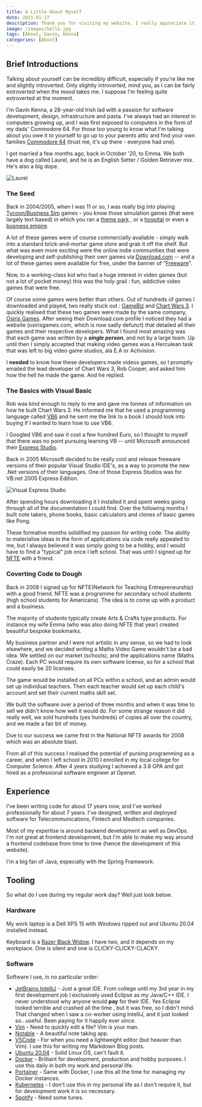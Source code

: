 ```yaml
---
title: A Little About Myself
date: 2021-01-17
description: Thank you for visiting my website, I really appreciate it. As a thank you the least I could do is to let you know a little about myself.
image: /images/hello.jpg
tags: [About, Gavin, Kenna]
categories: [About]
---
```


## Brief Introductions

Talking about yourself can be incredibly difficult, especially if you're like me and slightly introverted. Only slightly introverted, mind you, as I can be fairly extroverted when the mood takes me. I suppose I'm feeling quite extroverted at the moment.

I'm Gavin Kenna, a 28-year-old Irish lad with a passion for software development, design, infrastructure and pasta. I've always had an interest in computers growing up, and I was first exposed to computers in the form of my dads' Commodore 64. For those too young to know what I'm talking about you owe it to yourself to go up to your parents attic and find your own families [Commodore 64](https://en.wikipedia.org/wiki/Commodore_64) (trust me, it's up there - everyone had one).

I got married a few months ago, back in October '20, to Emma. We both have a dog called Laurel, and he is an English Setter / Golden Retriever mix. He's also a big dope.

![Laurel](/images/laurel.jpg?centerme)

### The Seed

Back in 2004/2005, when I was 11 or so,  I was really big into playing [Tycoon/Business Sim](https://en.wikipedia.org/wiki/Business_simulation_game) games - you know those simulation games (that were largely text based) in which you ran a [theme park](https://en.wikipedia.org/wiki/Theme_Park_(video_game)) , or a [hospital](https://en.wikipedia.org/wiki/Theme_Hospital) or even a [business empire](https://en.wikipedia.org/wiki/Capitalism_II).

A lot of these games were of course commercially available - simply walk into a standard brick-and-mortar game store and grab it off the shelf. But what was even more exciting were the online indie communities that were developing and self-publishing their own games via [Download.com](https://download.com) -- and a lot of these games were available for free, under the banner of "[Freeware](https://en.wikipedia.org/wiki/Freeware)".

Now, to a working-class kid who had a huge interest in video games (but not a lot of pocket money) this was the holy grail : fun, addictive video games that were free.

Of course some games were better than others. Out of hundreds of games I downloaded and played, two really stuck out : [GameBiz](https://download.cnet.com/GameBiz-The-Magical-Years/3000-2119_4-10514503.html) and [Chart Wars 3](https://download.cnet.com/Chart-Wars-3/3000-2119_4-10514078.html). I quickly realised that these two games were made by the same company, [Osiris Games](https://download.cnet.com/developer/Osiris%20Games/i-83147/). After seeing their Download.com profile I noticed they had a website (osirisgames.com, which is now sadly defunct) that detailed all their games and their respective developers. What I found most amazing was that each game was written by a ***single person***, and not by a large team. Up until then I simply accepted that making video games was a Herculean task that was left to big video game studios, ala E.A or Activision.

I **needed** to know how these developers made videos games, so I promptly emailed the lead developer of Chart Wars 3, Rob Cooper, and asked him how the hell he made the game. And he replied.

### The Basics with Visual Basic

Rob was kind enough to reply to me and gave me tonnes of information on how he built Chart Wars 3. He informed me that he used a programming language called [VB6](https://en.wikipedia.org/wiki/Visual_Basic) and he sent me the link to a book I should look into buying if I wanted to learn how to use VB6.

I Googled VB6 and saw it cost a few hundred Euro, so I thought to myself that there was no point pursuing learning VB -- until Microsoft announced their [Express Studio](https://en.wikipedia.org/wiki/Microsoft_Visual_Studio_Express).

Back in 2005 Microsoft decided to be really cool and release freeware versions of their popular Visual Studio IDE's, as a way to promote the new .Net versions of their languages. One of those Express Studios was for VB.net 2005 Express Edition.

![Visual Express Studio](/images/2005-pro.png?centerme "Visual Express Studio")

After spending hours downloading it I installed it and spent weeks going through all of the documentation I could find. Over the following months I built note takers, phone books, basic calculators and clones of basic games like Pong.

These formative months solidified my passion for writing code. The ability to materialise ideas in the form of applications via code really appealed to me, but I always believed it was simply going to be a hobby, and I would have to find a "typical" job once I left school. That was until I signed up for [NFTE](https://www.foroige.ie/our-work/youth-entrepreneurship/what-foroige-nfte) with a friend.

### Coverting Code to Dough

Back in 2008 I signed up for NFTE(Network for Teaching Entrepreneurship) with a good friend. NFTE was a programme for secondary school students (high school students for Americans). The idea is to come up with a product and a business.

The majority of students typically create Arts & Crafts type products. For instance my wife Emma (who was also doing NFTE that year) created beautiful bespoke bookmarks.

My business partner and I were not artistic in any sense, so we had to look elsewhere, and we decided writing a Maths Video Game wouldn't be a bad idea. We settled on our market (schools), and the applications name (Maths Craze). Each PC would require its own software license, so for a school that could easily be 20 licenses.

The game would be installed on all PCs within a school, and an admin would set up individual teachers. Then each teacher would set up each child's account and set their current maths skill set.

We built the software over a period of three months and when it was time to sell we didn't know how well it would do. For some strange reason it did really well, we sold hundreds (yes hundreds) of copies all over the country, and we made a fair bit of money.

Due to our success we came first in the National NFTE awards for 2008 which was an absolute blast.

From all of this success I realised the potential of pursing programming as a career, and when I left school in 2010 I enrolled in my local college for Computer Science. After 4 years studying I achieved a 3.8 GPA and got hired as a professional software engineer at Openet.

## Experience

I've been writing code for about 17 years now, and I've worked professionally for about 7 years. I've designed, written and deployed software for Telecommunications, Fintech and Medtech companies.

Most of my expertise is around backend development as well as DevOps. I'm not great at frontend development, but I'm able to make my way around a frontend codebase from time to time (hence the development of this website).

I'm a big fan of Java, especially with the Spring Framework.

## Tooling

So what do I use during my regular work day? Well just look below.

### Hardware

My work laptop is a Dell XPS 15 with Windows ripped out and Ubuntu 20.04 installed instead.

Keyboard is a [Razer Black Widow](https://github.com/GavinKenna/razer-blackwidow-ubuntu-keyboard). I have two, and it depends on my workplace. One is silent and one is CLICKY-CLICKY-CLACKY.

### Software

Software I use, in no particular order:

* [JetBrains IntelliJ](https://www.jetbrains.com/idea/) - Just a great IDE. From college until my 3rd year in my first development job I exclusively used Eclipse as my Java/C++ IDE. I never understood why anyone would **pay** for their IDE. Yes Eclipse looked terrible and crashed all the time , but it was free, so I didn't mind. That changed when I saw a co-worker using IntelliJ, and it just looked so...useful. Been paying for it happily ever since.
* [Vim](https://www.vim.org/) - Need to quickly edit a file? Vim is your man.
* [Notable](https://notable.app/) - A beautiful note taking app.
* [VSCode](https://code.visualstudio.com/) - For when you need a lightweight editor (but heavier than Vim). I use this for writing my Markdown Blog posts.
* [Ubuntu 20.04](https://ubuntu.com/) - Solid Linux OS, can't fault it.
* [Docker](https://docker.com) - Brilliant for development, production and hobby purposes. I use this daily in both my work and personal life.
* [Portainer](https://www.portainer.io/) - Same with Docker, I use this all the time for managing my Docker instances.
* [Kubernetes](https://kubernetes.io/) - I don't use this in my personal life as I don't require it, but for development work it is so necessary.
* [Spotify](https://www.spotify.com/ie/download/linux/) - Need some tunes.
